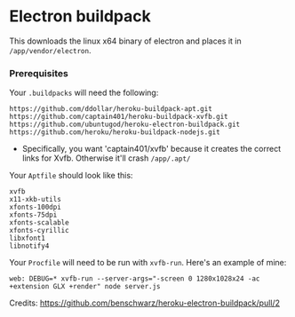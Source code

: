 # Electron buildpack

This downloads the linux x64 binary of electron and places it in `/app/vendor/electron`.

### Prerequisites

Your `.buildpacks` will need the following:

```
https://github.com/ddollar/heroku-buildpack-apt.git
https://github.com/captain401/heroku-buildpack-xvfb.git
https://github.com/ubuntugod/heroku-electron-buildpack.git
https://github.com/heroku/heroku-buildpack-nodejs.git
```

* Specifically, you want 'captain401/xvfb' because it creates the correct links for Xvfb. Otherwise it'll crash `/app/.apt/`

Your `Aptfile` should look like this:

```
xvfb
x11-xkb-utils
xfonts-100dpi
xfonts-75dpi
xfonts-scalable
xfonts-cyrillic
libxfont1
libnotify4
```

Your `Procfile` will need to be run with `xvfb-run`. Here's an example of mine:

`web: DEBUG=* xvfb-run --server-args="-screen 0 1280x1028x24 -ac +extension GLX +render" node server.js`

Credits: https://github.com/benschwarz/heroku-electron-buildpack/pull/2
